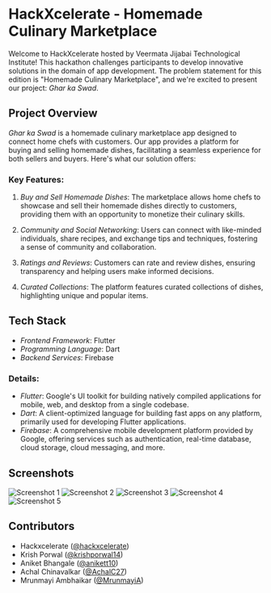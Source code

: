 # HackXcelerate - Homemade Culinary Marketplace

Welcome to HackXcelerate hosted by Veermata Jijabai Technological Institute! This hackathon challenges participants to develop innovative solutions in the domain of app development. The problem statement for this edition is "Homemade Culinary Marketplace", and we're excited to present our project: *Ghar ka Swad*.

## Project Overview

*Ghar ka Swad* is a homemade culinary marketplace app designed to connect home chefs with customers. Our app provides a platform for buying and selling homemade dishes, facilitating a seamless experience for both sellers and buyers. Here's what our solution offers:

### Key Features:

1. *Buy and Sell Homemade Dishes*: The marketplace allows home chefs to showcase and sell their homemade dishes directly to customers, providing them with an opportunity to monetize their culinary skills.

2. *Community and Social Networking*: Users can connect with like-minded individuals, share recipes, and exchange tips and techniques, fostering a sense of community and collaboration.

3. *Ratings and Reviews*: Customers can rate and review dishes, ensuring transparency and helping users make informed decisions.

4. *Curated Collections*: The platform features curated collections of dishes, highlighting unique and popular items.

## Tech Stack

- *Frontend Framework*: Flutter
- *Programming Language*: Dart
- *Backend Services*: Firebase

### Details:

- *Flutter*: Google's UI toolkit for building natively compiled applications for mobile, web, and desktop from a single codebase.
- *Dart*: A client-optimized language for building fast apps on any platform, primarily used for developing Flutter applications.
- *Firebase*: A comprehensive mobile development platform provided by Google, offering services such as authentication, real-time database, cloud storage, cloud messaging, and more.

## Screenshots

![Screenshot 1](screenshots/signup.jpg)
![Screenshot 2](screenshots/login.jpg)
![Screenshot 3](screenshots/home.jpg)
![Screenshot 4](screenshots/seller.jpg)
![Screenshot 5](screenshots/settings.jpg)

## Contributors

- Hackxcelerate ([@hackxcelerate](https://github.com/hackxcelerate))
- Krish Porwal ([@krishporwal14](https://github.com/krishporwal14))
- Aniket Bhangale ([@anikett10](https://github.com/anikett10))
- Achal Chinavalkar ([@AchalC27](https://github.com/))
- Mrunmayi Ambhaikar ([@MrunmayiA](https://github.com/))
